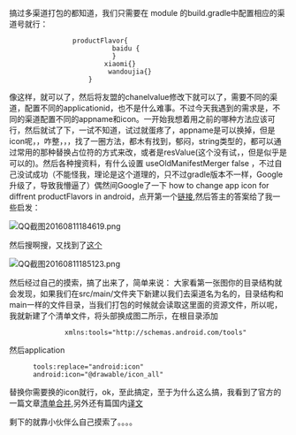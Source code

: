 搞过多渠道打包的都知道，我们只需要在 module 的build.gradle中配置相应的渠道号就行：
                        
                    productFlavor{
                              baidu {
                              }
                            xiaomi{}
                             wandoujia{}
                        }
像这样，就可以了，然后将友盟的chanelvalue修改下就可以了，需要不同的渠道，配置不同的applicationid，也不是什么难事。不过今天我遇到的需求是，不同的渠道配置不同的appname和icon。一开始我想着用之前的哪种方法应该可行，然后就试了下，一试不知道，试过就蛋疼了，appname是可以换掉，但是icon呢，，咋整，，，找了一圈方法，都木有找到，郁闷，string类型的，都可以通过常用的那种替换占位符的方式来改，或者是resValue(这个没有试，，但是似乎是可以的)。然后各种搜资料，有什么设置 useOldManifestMerger false ，不过自己没试成功（不能怪我，理论是这个道理的，只不过gradle版本不一样，Google升级了，导致我懵逼了）偶然间Google了一下  how to change app icon for diffrent productFlavors in android，点开第一个[链接](http://stackoverflow.com/questions/22875948/how-to-provide-different-android-app-icons-for-different-gradle-buildtypes),然后答主的答案给了我一些启发：


![QQ截图20160811184619.png](http://upload-images.jianshu.io/upload_images/1453857-3cbf6c005c8c592c.png?imageMogr2/auto-orient/strip%7CimageView2/2/w/1240)


然后搜啊搜，又找到了[这个](http://stackoverflow.com/questions/25981156/tools-replace-not-replacing-in-android-manifest)




![QQ截图20160811185123.png](http://upload-images.jianshu.io/upload_images/1453857-0c8656280ca0a302.png?imageMogr2/auto-orient/strip%7CimageView2/2/w/1240)


然后经过自己的摸索，搞了出来了，简单来说：
大家看第一张图你的目录结构就会发现，如果我们在src/main/文件夹下新建以我们去渠道名为名的，目录结构和main一样的文件目录，当我们打包的时候就会读取这里面的资源文件，所以呢，我就新建了个清单文件，将头部换成图二所示，在根目录添加

                  xmlns:tools="http://schemas.android.com/tools"

然后application
  
          tools:replace="android:icon" 
          android:icon="@drawable/icon_all"

替换你需要换的icon就行，ok，至此搞定，至于为什么这么搞，我看到了官方的一篇文章[清单合并](http://tools.android.com/tech-docs/new-build-system/user-guide/manifest-merger#TOC-Manifest-files-ordering),另外还有篇国内[译文](http://blog.csdn.net/maosidiaoxian/article/details/42671999)


剩下的就靠小伙伴么自己摸索了。。。。